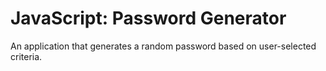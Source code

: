 <h1> JavaScript: Password Generator </h1>
<p> An application that generates a random password based on user-selected criteria.</p>
